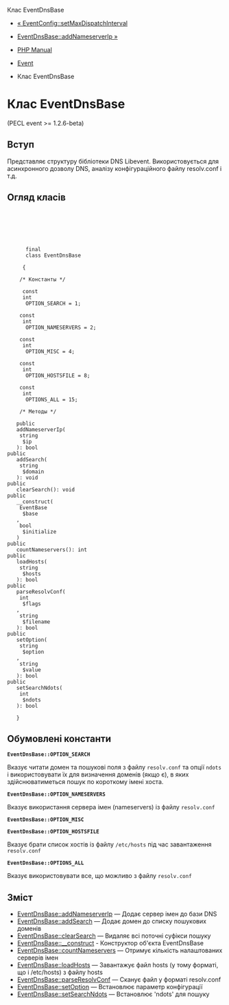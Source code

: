 Клас EventDnsBase

-   [« EventConfig::setMaxDispatchInterval](eventconfig.setmaxdispatchinterval.html)
    
-   [EventDnsBase::addNameserverIp »](eventdnsbase.addnameserverip.html)
    
-   [PHP Manual](index.html)
    
-   [Event](book.event.html)
    
-   Клас EventDnsBase
    

# Клас EventDnsBase

(PECL event >= 1.2.6-beta)

## Вступ

Представляє структуру бібліотеки DNS Libevent. Використовується для асинхронного дозволу DNS, аналізу конфігураційного файлу resolv.conf і т.д.

## Огляд класів

```classsynopsis

     
    
    
    
     
      final
      class EventDnsBase
     
     {
    
    /* Константы */
    
     const
     int
      OPTION_SEARCH = 1;

    const
     int
      OPTION_NAMESERVERS = 2;

    const
     int
      OPTION_MISC = 4;

    const
     int
      OPTION_HOSTSFILE = 8;

    const
     int
      OPTIONS_ALL = 15;

    /* Методы */
    
   public
   addNameserverIp(
    string
     $ip
   ): bool
public
   addSearch(
    string
     $domain
   ): void
public
   clearSearch(): void
public
   __construct(
    EventBase
     $base
   , 
    bool
     $initialize
   )
public
   countNameservers(): int
public
   loadHosts(
    string
     $hosts
   ): bool
public
   parseResolvConf(
    int
     $flags
   , 
    string
     $filename
   ): bool
public
   setOption(
    string
     $option
   , 
    string
     $value
   ): bool
public
   setSearchNdots(
    int
     $ndots
   ): bool

   }
```

## Обумовлені константи

**`EventDnsBase::OPTION_SEARCH`**

Вказує читати домен та пошукові поля з файлу `resolv.conf` та опції `ndots` і використовувати їх для визначення доменів (якщо є), в яких здійснюватиметься пошук по короткому імені хоста.

**`EventDnsBase::OPTION_NAMESERVERS`**

Вказує використання сервера імен (nameservers) із файлу `resolv.conf`

**`EventDnsBase::OPTION_MISC`**

**`EventDnsBase::OPTION_HOSTSFILE`**

Вказує брати список хостів із файлу `/etc/hosts` під час завантаження `resolv.conf`

**`EventDnsBase::OPTIONS_ALL`**

Вказує використовувати все, що можливо з файлу `resolv.conf`

## Зміст

-   [EventDnsBase::addNameserverIp](eventdnsbase.addnameserverip.html) — Додає сервер імен до бази DNS
-   [EventDnsBase::addSearch](eventdnsbase.addsearch.html) — Додає домен до списку пошукових доменів
-   [EventDnsBase::clearSearch](eventdnsbase.clearsearch.html) — Видаляє всі поточні суфікси пошуку
-   [EventDnsBase::\_\_construct](eventdnsbase.construct.html) - Конструктор об'єкта EventDnsBase
-   [EventDnsBase::countNameservers](eventdnsbase.countnameservers.html) — Отримує кількість налаштованих серверів імен
-   [EventDnsBase::loadHosts](eventdnsbase.loadhosts.html) — Завантажує файл hosts (у тому форматі, що і /etc/hosts) з файлу hosts
-   [EventDnsBase::parseResolvConf](eventdnsbase.parseresolvconf.html) — Сканує файл у форматі resolv.conf
-   [EventDnsBase::setOption](eventdnsbase.setoption.html) — Встановлює параметр конфігурації
-   [EventDnsBase::setSearchNdots](eventdnsbase.setsearchndots.html) — Встановлює 'ndots' для пошуку